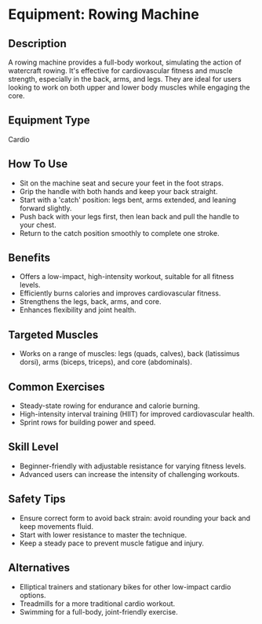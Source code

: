 # Equipment: Rowing Machine

## Description
A rowing machine provides a full-body workout, simulating the action of watercraft rowing. It's effective for cardiovascular fitness and muscle strength, especially in the back, arms, and legs. They are ideal for users looking to work on both upper and lower body muscles while engaging the core.

## Equipment Type
Cardio

## How To Use
<ul><li>Sit on the machine seat and secure your feet in the foot straps.</li><li>Grip the handle with both hands and keep your back straight.</li><li>Start with a 'catch' position: legs bent, arms extended, and leaning forward slightly.</li><li>Push back with your legs first, then lean back and pull the handle to your chest.</li><li>Return to the catch position smoothly to complete one stroke.</li></ul>

## Benefits
<ul><li>Offers a low-impact, high-intensity workout, suitable for all fitness levels.</li><li>Efficiently burns calories and improves cardiovascular fitness.</li><li>Strengthens the legs, back, arms, and core.</li><li>Enhances flexibility and joint health.</li></ul>

## Targeted Muscles
<ul><li>Works on a range of muscles: legs (quads, calves), back (latissimus dorsi), arms (biceps, triceps), and core (abdominals).<br></li></ul>

## Common Exercises
<ul><li>Steady-state rowing for endurance and calorie burning.</li><li>High-intensity interval training (HIIT) for improved cardiovascular health.</li><li>Sprint rows for building power and speed.</li></ul>

## Skill Level
<ul><li>Beginner-friendly with adjustable resistance for varying fitness levels.</li><li>Advanced users can increase the intensity of challenging workouts.</li></ul>

## Safety Tips
<ul><li>Ensure correct form to avoid back strain: avoid rounding your back and keep movements fluid.</li><li>Start with lower resistance to master the technique.</li><li>Keep a steady pace to prevent muscle fatigue and injury.</li></ul>

## Alternatives
<ul><li>Elliptical trainers and stationary bikes for other low-impact cardio options.</li><li>Treadmills for a more traditional cardio workout.</li><li>Swimming for a full-body, joint-friendly exercise.</li></ul>

